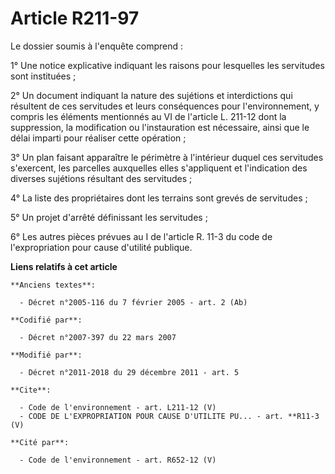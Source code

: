 # Article R211-97

Le dossier soumis à l'enquête comprend : 

1° Une notice explicative indiquant les raisons pour lesquelles les servitudes sont instituées ; 

2° Un document indiquant la nature des sujétions et interdictions qui résultent de ces servitudes et leurs conséquences pour
l'environnement, y compris les éléments mentionnés au VI de l'article L. 211-12 dont la suppression, la modification ou
l'instauration est nécessaire, ainsi que le délai imparti pour réaliser cette opération ; 

3° Un plan faisant apparaître le périmètre à l'intérieur duquel ces servitudes s'exercent, les parcelles auxquelles elles
s'appliquent et l'indication des diverses sujétions résultant des servitudes ; 

4° La liste des propriétaires dont les terrains sont grevés de servitudes ; 

5° Un projet d'arrêté définissant les servitudes ; 

6° Les autres pièces prévues au I de l'article R. 11-3 du code de l'expropriation pour cause d'utilité publique.

**Liens relatifs à cet article**

	**Anciens textes**:

	  - Décret n°2005-116 du 7 février 2005 - art. 2 (Ab)

	**Codifié par**:

	  - Décret n°2007-397 du 22 mars 2007

	**Modifié par**:

	  - Décret n°2011-2018 du 29 décembre 2011 - art. 5

	**Cite**:

	  - Code de l'environnement - art. L211-12 (V)
	  - CODE DE L'EXPROPRIATION POUR CAUSE D'UTILITE PU... - art. **R11-3 (V)

	**Cité par**:

	  - Code de l'environnement - art. R652-12 (V)
